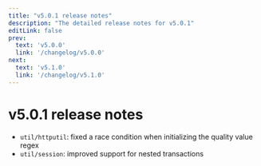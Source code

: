 ```yaml
---
title: "v5.0.1 release notes"
description: "The detailed release notes for v5.0.1"
editLink: false
prev:
  text: 'v5.0.0'
  link: '/changelog/v5.0.0'
next:
  text: 'v5.1.0'
  link: '/changelog/v5.1.0'
---
```


# v5.0.1 release notes

- `util/httputil`: fixed a race condition when initializing the quality value regex
- `util/session`: improved support for nested transactions
